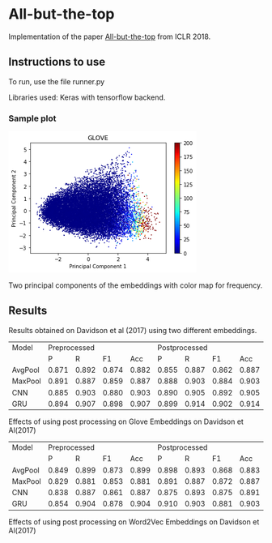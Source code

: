 
# All-but-the-top

Implementation of the paper [All-but-the-top](https://openreview.net/forum?id=HkuGJ3kCb) from ICLR 2018.

## Instructions to use

To run, use the file runner.py

Libraries used: Keras with tensorflow backend.

### Sample plot

![image-of-principal-components](https://raw.githubusercontent.com/s1998/All-but-the-top/master/images/gloveFreqPlot.png)

Two principal components of the embeddings with color map for frequency.


## Results 

Results obtained on Davidson et al (2017) using two different embeddings.

<table>
  <tr>
  	<td> Model </td>
  	<td colspan="4"> Preprocessed </td>
  	<td colspan="4"> Postprocessed </td>
  </tr>
  <tr>
  	<td></td> 
  	<td>  P  </td>
  	<td>  R  </td>
  	<td>  F1  </td> 
  	<td>  Acc  </td> 
  	<td>  P  </td> 
  	<td>  R  </td> 
  	<td>  F1  </td> 
  	<td>  Acc  </td> 
  </tr>
  <tr>
  	<td>AvgPool </td> 
  	<td> 0.871  </td>
  	<td> 0.892  </td>
  	<td> 0.874  </td> 
  	<td> 0.882  </td> 
  	<td> 0.855  </td> 
  	<td> 0.887  </td> 
  	<td> 0.862  </td> 
  	<td> 0.887  </td> 
  </tr>
  <tr>
  	<td>MaxPool </td> 
  	<td> 0.891  </td>
  	<td> 0.887  </td>
  	<td> 0.859  </td> 
  	<td> 0.887  </td> 
  	<td> 0.888  </td> 
  	<td> 0.903  </td> 
  	<td> 0.884  </td> 
  	<td> 0.903  </td> 
  </tr>
  <tr>
  	<td>CNN     </td> 
  	<td> 0.885  </td>
  	<td> 0.903  </td>
  	<td> 0.880  </td> 
  	<td> 0.903  </td> 
  	<td> 0.890  </td> 
  	<td> 0.905  </td> 
  	<td> 0.892  </td> 
  	<td> 0.905  </td> 
  </tr>
  <tr>
  	<td>GRU     </td> 
  	<td> 0.894  </td>
  	<td> 0.907  </td>
  	<td> 0.898  </td> 
  	<td> 0.907  </td> 
  	<td> 0.899  </td> 
  	<td> 0.914  </td> 
  	<td> 0.902  </td> 
  	<td> 0.914  </td> 
  </tr>
</table>

Effects of using post processing on Glove Embeddings on Davidson et Al(2017)


<table>
  <tr>
  	<td> Model </td>
  	<td colspan="4"> Preprocessed </td>
  	<td colspan="4"> Postprocessed </td>
  </tr>
  <tr>
  	<td></td> 
  	<td>  P  </td>
  	<td>  R  </td>
  	<td>  F1  </td> 
  	<td>  Acc  </td> 
  	<td>  P  </td> 
  	<td>  R  </td> 
  	<td>  F1  </td> 
  	<td>  Acc  </td> 
  </tr>
  <tr>
  	<td> AvgPool </td> 
  	<td> 0.849 </td>
  	<td> 0.899 </td>
  	<td> 0.873 </td>
  	<td> 0.899 </td>
  	<td> 0.898 </td>
  	<td> 0.893 </td>
  	<td> 0.868 </td>
  	<td> 0.883 </td>
  </tr>
  <tr>
  	<td> MaxPool </td> 
  	<td> 0.829 </td>
  	<td> 0.881 </td>
  	<td> 0.853 </td>
  	<td> 0.881 </td>
  	<td> 0.891 </td>
  	<td> 0.887 </td>
	<td> 0.872 </td>
	<td> 0.887 </td>
  </tr>
  <tr>
  	<td> CNN     </td> 
  	<td> 0.838 </td>
  	<td> 0.887 </td>
  	<td> 0.861 </td>
  	<td> 0.887 </td>
  	<td> 0.875 </td>
  	<td> 0.893 </td>
	<td> 0.875 </td>
	<td> 0.891</td>
  </tr>
  <tr>
  	<td> GRU     </td> 
  	<td> 0.854 </td>
  	<td> 0.904 </td>
  	<td> 0.878 </td>
  	<td> 0.904 </td>
  	<td> 0.910 </td>
  	<td> 0.903 </td>
	<td> 0.881 </td>
	<td> 0.903</td>
  </tr>
</table>

Effects of using post processing on Word2Vec Embeddings on Davidson et Al(2017)
